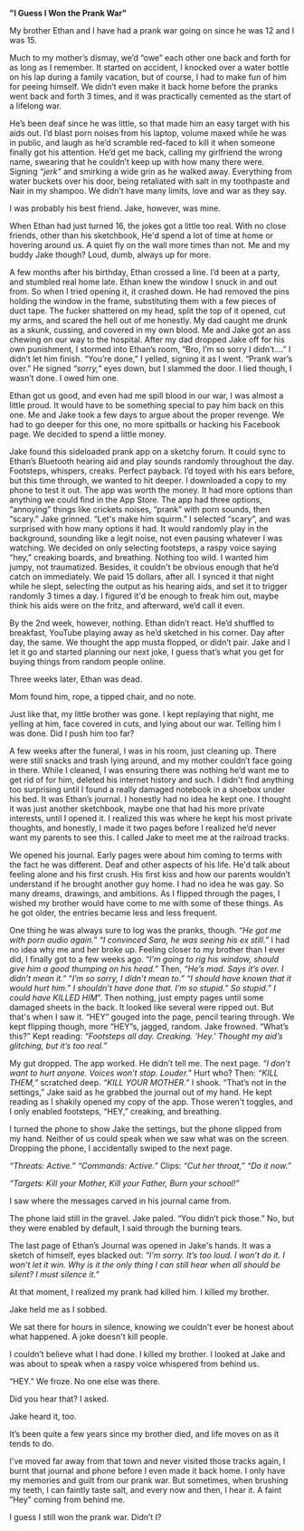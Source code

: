 **"I Guess I Won the Prank War"**

My brother Ethan and I have had a prank war going on since he was 12 and I was 15.

Much to my mother’s dismay, we’d “owe” each other one back and forth for as long as I remember. It started on accident, I knocked over a water bottle on his lap during a family vacation, but of course, I had to make fun of him for peeing himself. We didn’t even make it back home before the pranks went back and forth 3 times, and it was practically cemented as the start of a lifelong war.

He’s been deaf since he was little, so that made him an easy target with his aids out. I’d blast porn noises from his laptop, volume maxed while he was in public, and laugh as he’d scramble red-faced to kill it when someone finally got his attention. He’d get me back, calling my girlfriend the wrong name, swearing that he couldn’t keep up with how many there were. Signing *“jerk”* and smirking a wide grin as he walked away. Everything from water buckets over his door, being retaliated with salt in my toothpaste and Nair in my shampoo. We didn’t have many limits, love and war as they say.

I was probably his best friend. Jake, however, was mine.

When Ethan had just turned 16, the jokes got a little too real. With no close friends, other than his sketchbook, He'd spend a lot of time at home or hovering around us. A quiet fly on the wall more times than not. Me and my buddy Jake though? Loud, dumb, always up for more.

A few months after his birthday, Ethan crossed a line. I’d been at a party, and stumbled real home late. Ethan knew the window I snuck in and out from. So when I tried opening it, it crashed down. He had removed the pins holding the window in the frame, substituting them with a few pieces of duct tape. The fucker shattered on my head, split the top of it opened, cut my arms, and scared the hell out of me honestly. My dad caught me drunk as a skunk, cussing, and covered in my own blood. Me and Jake got an ass chewing on our way to the hospital. After my dad dropped Jake off for his own punishment, I stormed into Ethan’s room, “Bro, I’m so sorry I didn’t....” I didn’t let him finish. “You’re done,” I yelled, signing it as I went. “Prank war’s over.” He signed *“sorry,”* eyes down, but I slammed the door. I lied though, I wasn’t done. I owed him one.

Ethan got us good, and even had me spill blood in our war, I was almost a little proud. It would have to be something special to pay him back on this one. Me and Jake took a few days to argue about the proper revenge. We had to go deeper for this one, no more spitballs or hacking his Facebook page. We decided to spend a little money.

Jake found this sideloaded prank app on a sketchy forum. It could sync to Ethan’s Bluetooth hearing aid and play sounds randomly throughout the day. Footsteps, whispers, creaks. Perfect payback. I’d toyed with his ears before, but this time through, we wanted to hit deeper. I downloaded a copy to my phone to test it out. The app was worth the money. It had more options than anything we could find in the App Store. The app had three options, “annoying” things like crickets noises, “prank” with porn sounds, then “scary.” Jake grinned. “Let's make him squirm.” I selected “scary”, and was surprised with how many options it had. It would randomly play in the background, sounding like a legit noise, not even pausing whatever I was watching. We decided on only selecting footsteps, a raspy voice saying “hey,” creaking boards, and breathing. Nothing too wild. I wanted him jumpy, not traumatized. Besides, it couldn't be obvious enough that he’d catch on immediately. We paid 15 dollars, after all. I synced it that night while he slept, selecting the output as his hearing aids, and set it to trigger randomly 3 times a day. I figured it'd be enough to freak him out, maybe think his aids were on the fritz, and afterward, we’d call it even.

By the 2nd week, however, nothing. Ethan didn’t react. He’d shuffled to breakfast, YouTube playing away as he’d sketched in his corner. Day after day, the same. We thought the app musta flopped, or didn’t pair. Jake and I let it go and started planning our next joke, I guess that’s what you get for buying things from random people online.

Three weeks later, Ethan was dead.

Mom found him, rope, a tipped chair, and no note.

Just like that, my little brother was gone. I kept replaying that night, me yelling at him, face covered in cuts, and lying about our war. Telling him I was done. Did I push him too far?

A few weeks after the funeral, I was in his room, just cleaning up. There were still snacks and trash lying around, and my mother couldn’t face going in there. While I cleaned, I was ensuring there was nothing he’d want me to get rid of for him, deleted his internet history and such. I didn't find anything too surprising until I found a really damaged notebook in a shoebox under his bed. It was Ethan’s journal. I honestly had no idea he kept one. I thought it was just another sketchbook, maybe one that had his more private interests, until I opened it. I realized this was where he kept his most private thoughts, and honestly, I made it two pages before I realized he’d never want my parents to see this. I called Jake to meet me at the railroad tracks.

We opened his journal. Early pages were about him coming to terms with the fact he was different. Deaf and other aspects of his life. He'd talk about feeling alone and his first crush. His first kiss and how our parents wouldn’t understand if he brought another guy home. I had no idea he was gay. So many dreams, drawings, and ambitions. As I flipped through the pages, I wished my brother would have come to me with some of these things. As he got older, the entries became less and less frequent.

One thing he was always sure to log was the pranks, though. *“He got me with porn audio again.” “I convinced Sara, he was seeing his ex still.”* I had no idea why me and her broke up. Feeling closer to my brother than I ever did, I finally got to a few weeks ago. “*I’m going to rig his window, should give him a good thumping on his head.”* Then, *“He’s mad. Says it’s over. I didn’t mean it.”* “*I’m so sorry, I didn’t mean to.” “I should have known that it would hurt him.” I shouldn’t have done that. I’m so stupid.” So stupid.” I could have KILLED HIM*”. Then nothing, just empty pages until some damaged sheets in the back. It looked like several were ripped out. But that's when I saw it. “HEY” gouged into the page, pencil tearing through. We kept flipping though, more “HEY”s, jagged, random. Jake frowned. “What’s this?” Kept reading: *“Footsteps all day. Creaking. ‘Hey.’ Thought my aid’s glitching, but it’s too real.”*

My gut dropped. The app worked. He didn’t tell me. The next page. *“I don’t want to hurt anyone. Voices won’t stop. Louder.”* Hurt who? Then: *“KILL THEM,”* scratched deep. *“KILL YOUR MOTHER.”* I shook. “That’s not in the settings,” Jake said as he grabbed the journal out of my hand. He kept reading as I shakily opened my copy of the app. Those weren't toggles, and I only enabled footsteps, “HEY,” creaking, and breathing.

I turned the phone to show Jake the settings, but the phone slipped from my hand. Neither of us could speak when we saw what was on the screen. Dropping the phone, I accidentally swiped to the next page.

*“Threats: Active.” “Commands: Active.”* Clips: *“Cut her throat,” “Do it now.”*

*“Targets: Kill your Mother, Kill your Father, Burn your school!”*

I saw where the messages carved in his journal came from.

The phone laid still in the gravel. Jake paled. “You didn’t pick those.” No, but they were enabled by default, I said through the burning tears.

The last page of Ethan’s Journal was opened in Jake's hands. It was a sketch of himself, eyes blacked out: *“I’m sorry. It’s too loud. I won’t do it. I won’t let it win. Why is it the only thing I can still hear when all should be silent? I must silence it.”*

At that moment, I realized my prank had killed him. I killed my brother.

Jake held me as I sobbed.

We sat there for hours in silence, knowing we couldn't ever be honest about what happened. A joke doesn't kill people.

I couldn’t believe what I had done. I killed my brother. I looked at Jake and was about to speak when a raspy voice whispered from behind us.

“HEY.” We froze. No one else was there.

Did you hear that? I asked.

Jake heard it, too.

It’s been quite a few years since my brother died, and life moves on as it tends to do.

I've moved far away from that town and never visited those tracks again, I burnt that journal and phone before I even made it back home. I only have my memories and guilt from our prank war. But sometimes, when brushing my teeth, I can faintly taste salt, and every now and then, I hear it. A faint ”Hey" coming from behind me.

I guess I still won the prank war. Didn’t I?
